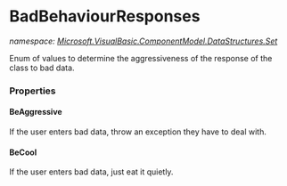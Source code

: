 ﻿# BadBehaviourResponses
_namespace: <a href="#" onClick="load('/docs/Microsoft.VisualBasic.ComponentModel.DataStructures.Set/index.md')">Microsoft.VisualBasic.ComponentModel.DataStructures.Set</a>_

Enum of values to determine the aggressiveness of the response of the
 class to bad data.




### Properties

#### BeAggressive
If the user enters bad data, throw an exception they have to deal with.
#### BeCool
If the user enters bad data, just eat it quietly.
